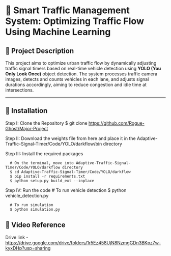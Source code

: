 # 🚦 Smart Traffic Management System: Optimizing Traffic Flow Using Machine Learning

## 📌 Project Description

This project aims to optimize urban traffic flow by dynamically adjusting traffic signal timers based on real-time vehicle detection using **YOLO (You Only Look Once)** object detection. The system processes traffic camera images, detects and counts vehicles in each lane, and adjusts signal durations accordingly, aiming to reduce congestion and idle time at intersections.

---

## 📌 Installation
Step I: Clone the Repository
      $ git clone https://github.com/Rogue-Ghost/Major-Project 
      
Step II: Download the weights file from here and place it in the Adaptive-Traffic-Signal-Timer/Code/YOLO/darkflow/bin directory

Step III: Install the required packages

      # On the terminal, move into Adaptive-Traffic-Signal-Timer/Code/YOLO/darkflow directory
      $ cd Adaptive-Traffic-Signal-Timer/Code/YOLO/darkflow
      $ pip install -r requirements.txt
      $ python setup.py build_ext --inplace
      
Step IV: Run the code
      # To run vehicle detection
      $ python vehicle_detection.py
      
      # To run simulation
      $ python simulation.py

## 📌 Video Reference
Drive link - https://drive.google.com/drive/folders/1r5Ez458UjN8NzmgGDn3BKpz7w-kyxDHp?usp=sharing
